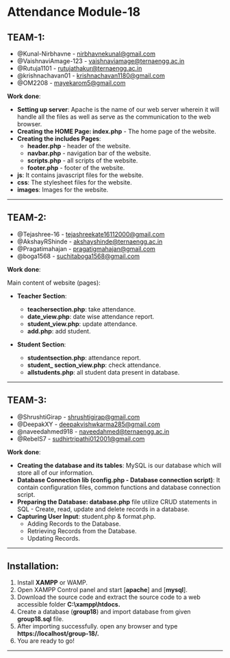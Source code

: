 # Attendance Module-18
## TEAM-1:
- @Kunal-Nirbhavne - nirbhavnekunal@gmail.com
- @VaishnaviAmage-123 - vaishnaviamage@ternaengg.ac.in
- @Rutuja1101 - rutujathakur@ternaengg.ac.in
- @krishnachavan01 - krishnachavan1180@gmail.com
- @OM2208 - mayekarom5@gmail.com

**Work done**:
- **Setting up server**: Apache is the name of our web server wherein it will handle all the files as well as serve as the communication to the web browser.
- **Creating the HOME Page: index.php** - The home page of the website.
- **Creating the includes Pages**: 
   - **header.php** - header of the website.
   - **navbar.php** - navigation bar of the website.
   - **scripts.php** - all scripts of the website.
   - **footer.php** - footer of the website.
- **js**: It contains javascript files for the website.
- **css**: The stylesheet files for the website.
- **images**: Images for the website.
---
## TEAM-2:
- @Tejashree-16 - tejashreekate16112000@gmail.com
- @AkshayRShinde - akshayshinde@ternaengg.ac.in
- @Pragatimahajan - pragatigmahajan@gmail.com
- @boga1568 - suchitaboga1568@gmail.com

**Work done**:

Main content of website (pages):
- **Teacher Section**:
   - **teachersection.php**: take attendance.
   - **date_view.php**: date wise attendance report.
   - **student_view.php**: update attendance.
   - **add.php**: add student.

- **Student Section**:
   - **studentsection.php**: attendance report.
   - **student_ section_view.php**: check attendance.
   - **allstudents.php**: all student data present in database.
---
## TEAM-3:
- @ShrushtiGirap - shrushtigirap@gmail.com
- @DeepakXY - deepakvishwkarma285@gmail.com
- @naveedahmed918 - naveedahmed@ternaengg.ac.in
- @RebelS7 - sudhirtripathi012001@gmail.com

**Work done**:
- **Creating the database and its tables**: MySQL is our database which will store all of our information.
- **Database Connection lib (config.php - Database connection script)**: It contain configuration files, common functions and database connection script.
- **Preparing the Database: database.php** file utilize CRUD statements in SQL - Create, read, update and delete records in a database.
- **Capturing User Input**: student.php & format.php.
   - Adding Records to the Database.
   - Retrieving Records from the Database.
   - Updating Records.
---
## Installation:
1. Install **XAMPP** or WAMP.
2. Open XAMPP Control panel and start [**apache**] and [**mysql**].
3. Download the source code and extract the source code to a web accessible folder **C:\xampp\htdocs\.**
4. Create a database (**group18**) and import database from given **group18.sql** file.
5. After importing successfully. open any browser and type **https://localhost/group-18/.**
6. You are ready to go!
---